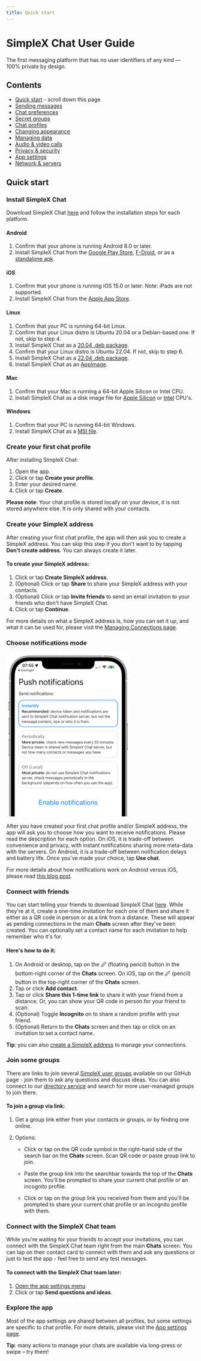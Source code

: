 ```yaml
---
title: Quick start
---
```


# SimpleX Chat User Guide

The first messaging platform that has no user identifiers of any kind — 100% private by design.

## Contents

- [Quick start](#quick-start) - scroll down this page
- [Sending messages](./send-messages.md)
- [Chat preferences](./chat-preferences.md)
- [Secret groups](./secret-groups.md)
- [Chat profiles](./chat-profiles.md)
- [Changing appearance](./changing-appearance.md)
- [Managing data](./managing-data.md)
- [Audio & video calls](./audio-video-calls.md)
- [Privacy & security](./privacy-security.md)
- [App settings](./app-settings.md)
- [Network & servers](./network-and-servers.md)

## Quick start

### Install SimpleX Chat

Download SimpleX Chat [here](https://simplex.chat/downloads/) and follow the installation steps for each platform. 

#### Android

1. Confirm that your phone is running Android 8.0 or later.
2. Install SimpleX Chat from the [Google Play Store](https://play.google.com/store/apps/details?id=chat.simplex.app), [F-Droid](https://f-droid.org/en/packages/chat.simplex.app/), or as a [standalone apk](https://github.com/simplex-chat/simplex-chat/releases/latest/download/simplex.apk).

#### iOS

1. Confirm that your phone is running iOS 15.0 or later. Note: iPads are not supported.
2. Install SimpleX Chat from the [Apple App Store](https://apps.apple.com/us/app/simplex-chat/id1605771084). 

#### Linux

1. Confirm that your PC is running 64-bit Linux. 
2. Confirm that your Linux distro is Ubuntu 20.04 or a Debian-based one. If not, skip to step 4. 
3. Install SimpleX Chat as a [20.04 .deb package](https://github.com/simplex-chat/simplex-chat/releases/latest/download/simplex-desktop-ubuntu-20_04-x86_64.deb).
4. Confirm that your Linux distro is Ubuntu 22.04. If not, skip to step 6. 
5. Install SimpleX Chat as a [22.04 .deb package](https://github.com/simplex-chat/simplex-chat/releases/latest/download/simplex-desktop-ubuntu-22_04-x86_64.deb).
6. Install SimpleX Chat as an [AppImage](https://github.com/simplex-chat/simplex-chat/releases/latest/download/simplex-desktop-x86_64.AppImage).

#### Mac

1. Confirm that your Mac is running a 64-bit Apple Silicon or Intel CPU. 
2. Install SimpleX Chat as a disk image file for [Apple Silicon](https://github.com/simplex-chat/simplex-chat/releases/latest/download/simplex-desktop-macos-aarch64.dmg) or [Intel](https://github.com/simplex-chat/simplex-chat/releases/latest/download/simplex-desktop-macos-x86_64.dmg) CPU's.

#### Windows

1. Confirm that your PC is running 64-bit Windows. 
2. Install SimpleX Chat as a [MSI file](https://github.com/simplex-chat/simplex-chat/releases/latest/download/simplex-chat-windows-x86-64). 

### Create your first chat profile

After installing SimpleX Chat:

1. Open the app.
2. Click or tap **Create your profile**.
3. Enter your desired name.
4. Click or tap **Create**.

**Please note**: Your chat profile is stored locally on your device, it is not stored anywhere else. It is only shared with your contacts. 

### Create your SimpleX address

After creating your first chat profile, the app will then ask you to create a SimpleX address. You can skip this step if you don't want to by tapping **Don't create address**. You can always create it later. 

#### To create your SimpleX address:

1. Click or tap **Create SimpleX address**.
2. (Optional) Click or tap **Share** to share your SimpleX address with your contacts.
3. (Optional) Click or tap **Invite friends** to send an email invitation to your friends who don't have SimpleX Chat.
4. Click or tap **Continue**. 

For more details on what a SimpleX address is, how you can set it up, and what it can be used for, please visit the [Managing Connections page](#simplex-address).

### Choose notifications mode

<img src="../../blog/images/20220711-notifications.png" width="330">

After you have created your first chat profile and/or SimpleX address, the app will ask you to choose how you want to receive notifications. Please read the description for each option. On iOS, it is trade-off between convenience and privacy, with instant notifications sharing more meta-data with the servers. On Android, it is a trade-off between notification delays and battery life. Once you've made your choice, tap **Use chat**. 

For more details about how notifications work on Android versus iOS, please read [this blog post](../../blog/20220404-simplex-chat-instant-notifications.md).

### Connect with friends

You can start telling your friends to download SimpleX Chat [here](https://simplex.chat/downloads/). While they're at it, create a one-time invitation for each one of them and share it either as a QR code in person or as a link from a distance. These will appear as pending connections in the main **Chats** screen after they've been created. You can optionally set a contact name for each invitation to help remember who it's for. 

#### Here's how to do it:

1. On Android or desktop, tap on the 🖉 (floating pencil) button in the bottom-right corner of the **Chats** screen. On iOS, tap on the 🖉 (pencil) button in the top-right corner of the **Chats** screen.
2. Tap or click **Add contact**. 
3. Tap or click **Share this 1-time link** to share it with your friend from a distance. Or, you can show your QR code in person for your friend to scan. 
4. (Optional) Toggle **Incognito** on to share a random profile with your friend. 
5. (Optional) Return to the **Chats** screen and then tap or click on an invitation to set a contact name.

**Tip**: you can also [create a SimpleX address](./making-connections.md#to-create-and-share-a-simplex-address) to manage your connections.

### Join some groups

There are links to join several [SimpleX user groups](../../README.md#join-user-groups) available on our GitHub page - join them to ask any questions and discuss ideas. You can also connect to our [directory service](https://simplex.chat/contact/#/?v=1-4&smp=smp%3A%2F%2Fu2dS9sG8nMNURyZwqASV4yROM28Er0luVTx5X1CsMrU%3D%40smp4.simplex.im%2FeXSPwqTkKyDO3px4fLf1wx3MvPdjdLW3%23%2F%3Fv%3D1-2%26dh%3DMCowBQYDK2VuAyEAaiv6MkMH44L2TcYrt_CsX3ZvM11WgbMEUn0hkIKTOho%253D%26srv%3Do5vmywmrnaxalvz6wi3zicyftgio6psuvyniis6gco6bp6ekl4cqj4id.onion) and search for more user-managed groups to join there.

#### To join a group via link:

1. Get a group link either from your contacts or groups, or by finding one online.

2. Options:
   
   - Click or tap on the QR code symbol in the right-hand side of the search bar on the **Chats** screen. Scan QR code or paste group link to join.
   
   - Paste the group link into the searchbar towards the top of the **Chats** screen. You'll be prompted to share your current chat profile or an incognito profile.
   
   - Click or tap on the group link you received from them and you'll be prompted to share your current chat profile or an incognito profile with them.

### Connect with the SimpleX Chat team

While you're waiting for your friends to accept your invitations, you can connect with the SimpleX Chat team right from the main **Chats** screen. You can tap on their contact card to connect with them and ask any questions or just to test the app - feel free to send any test messages. 

#### To connect with the SimpleX Chat team later:

1. [Open the app settings menu](./app-settings.md#opening-the-app-settings-menu).
2. Click or tap **Send questions and ideas**. 

### Explore the app

Most of the app settings are shared between all profiles, but some settings are specific to chat profile. For more details, please visit the [App settings page](./app-settings.md).

**Tip**: many actions to manage your chats are available via long-press or swipe – try them!
